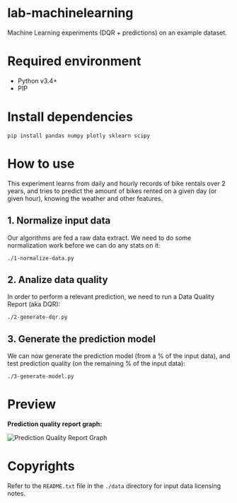 lab-machinelearning
===================

Machine Learning experiments (DQR + predictions) on an example dataset.

# Required environment

 * Python v3.4+
 * PIP

# Install dependencies

`pip install pandas numpy plotly sklearn scipy`

# How to use

This experiment learns from daily and hourly records of bike rentals over 2 years, and tries to predict the amount of bikes rented on a given day (or given hour), knowing the weather and other features.

## 1. Normalize input data

Our algorithms are fed a raw data extract. We need to do some normalization work before we can do any stats on it:

`./1-normalize-data.py`

## 2. Analize data quality

In order to perform a relevant prediction, we need to run a Data Quality Report (aka DQR):

`./2-generate-dqr.py`

## 3. Generate the prediction model

We can now generate the prediction model (from a % of the input data), and test prediction quality (on the remaining % of the input data):

`./3-generate-model.py`

# Preview

**Prediction quality report graph:**

![Prediction Quality Report Graph](https://valeriansaliou.github.io/lab-machinelearning/images/prediction-quality-report-graph.png)

# Copyrights

Refer to the `README.txt` file in the `./data` directory for input data licensing notes.
